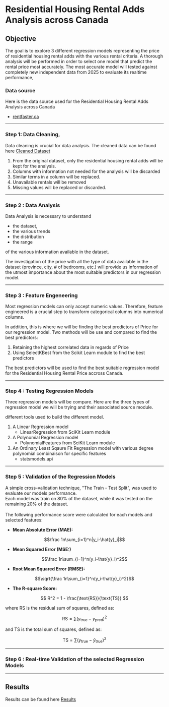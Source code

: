 # Residential Housing Rental Adds Analysis across Canada

## Objective
The goal is to explore 3 different regression models representing the price of residential housing rental adds with the various rental criteria. A thorough analysis will be performed in order to select one model that predict the rental price most accurately. The most accurate model will tested against completely new independent data from 2025 to evaluate its realtime performance,


### Data source
Here is the data source used for the Residential Housing Rental Adds Analysis across Canada

- [rentfaster.ca](https://www.rentfaster.ca/?utm_source=OOH&utm_medium=sign&utm_campaign=ca)

---
### Step 1: Data Cleaning,

Data cleaning is crucial for data analysis. The cleaned data can be found here [Cleaned Dataset](../Data/canada_rent_clean.csv)

1. From the original dataset, only the residential housing rental adds will be kept for the analysis.
2. Columns with information not needed for the analysis will be discarded
3. Similar terms in a column will be replaced.
4. Unavailable rentals will be removed
5. Missing values will be replaced or discarded.

---
### Step 2 : Data Analysis

Data Analysis is necessary to understand 
   - the dataset,
   - the various trends
   - the distribution
   - the range
     
of the various information available in the dataset.

The investigation of the price with all the type of data available in the dataset (province, city, # of bedrooms, etc.) will provide us information of the utmost importance about the most suitable predictors in our regression model.


---
### Step 3 : Feature Engeneering

Most regression models can only accept numeric values. Therefore, feature engineered is a crucial step to transform categorical columns into numerical columns.

In addition, this is where we will be finding the best predictors of Price for our regression model. Two methods will be use and compared to find the best predictors:
1. Retaining the highest correlated data in regards of Price
2. Using SelectKBest from the Scikit Learn module to find the best predictors

The best predictors will be used to find the best suitable regression model for the Residential Housing Rental Price accross Canada. 

---
### Step 4 : Testing Regression Models

Three regression models will be compare. Here are the three types of regression model we will be trying and their associated source module.

different tools used to build the different model.
1. A Linear Regression model
     - LinearRegression from SciKit Learn module
2. A Polynomial Regression model 
     - PolynomialFeatures from SciKit Learn module
3. An Ordinary Least Sqaure Fit Regression model with various degree polynomial combinaison for specific features
     - statsmodels.api

---
### Step 5 : Validation of the Regression Models
A simple cross-validation technique, "The Train - Test Split", was used to evaluate our models performance.
</br>
Each model was train on 80% of the dataset, while it was tested on the remaining 20% of the dataset.
</br>
</br>
The following performance score were calculated for each models and selected features:

- **Mean Absolute Error (MAE):** 

$$\frac 1n\sum_{i=1}^n|y_i-\hat{y}_i|$$

- **Mean Squared Error (MSE:)** 

$$\frac 1n\sum_{i=1}^n(y_i-\hat{y}_i)^2$$

- **Root Mean Squared Error (RMSE):** 

$$\sqrt{\frac 1n\sum_{i=1}^n(y_i-\hat{y}_i)^2}$$

- **The R-square Score:**

$$
R^2 = 1 - \frac{\text{RS}}{\text{TS}}
$$

where RS is the residual sum of squares, defined as:

$$
\text{RS} = \sum (y_{\text{true}} - y_{\text{pred}})^2
$$

and TS is the total sum of squares, defined as:

$$
\text{TS} = \sum (y_{\text{true}} - \bar{y}_{\text{true}})^2
$$

---
### Step 6 : Real-time Validation of the selected Regression Models

---
## Results
Results can be found here [Results](../Notebook/Analysis_w_Results.md)

